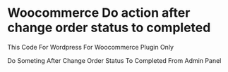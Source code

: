 # Woocommerce Do action after change order status to completed 

This Code For Wordpress For Woocommerce Plugin Only

Do Someting After Change Order Status To Completed From Admin Panel
